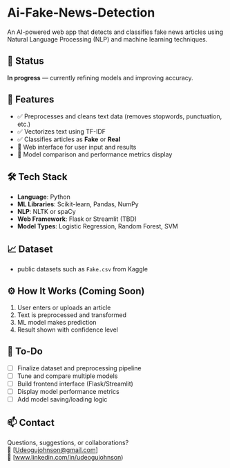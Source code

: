 # Ai-Fake-News-Detection


An AI-powered web app that detects and classifies fake news articles using Natural Language Processing (NLP) and machine learning techniques.

## 🚧 Status
**In progress** — currently refining models and improving accuracy.

## 🎯 Features
- ✅ Preprocesses and cleans text data (removes stopwords, punctuation, etc.)
- ✅ Vectorizes text using TF-IDF
- ✅ Classifies articles as **Fake** or **Real**
- 🔄 Web interface for user input and results
- 🔄 Model comparison and performance metrics display

## 🛠️ Tech Stack
- **Language**: Python  
- **ML Libraries**: Scikit-learn, Pandas, NumPy  
- **NLP**: NLTK or spaCy  
- **Web Framework**: Flask or Streamlit (TBD)  
- **Model Types**: Logistic Regression, Random Forest, SVM

## 📈 Dataset
- public datasets such as `Fake.csv` from Kaggle

## ⚙️ How It Works (Coming Soon)
1. User enters or uploads an article  
2. Text is preprocessed and transformed  
3. ML model makes prediction  
4. Result shown with confidence level

## 📌 To-Do
- [ ] Finalize dataset and preprocessing pipeline  
- [ ] Tune and compare multiple models  
- [ ] Build frontend interface (Flask/Streamlit)  
- [ ] Display model performance metrics  
- [ ] Add model saving/loading logic  

## 📫 Contact
Questions, suggestions, or collaborations?  
📧 [Udeogujohnson@gmail.com]  
🔗 [www.linkedin.com/in/udeogujohnson)


